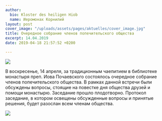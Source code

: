 ```yaml
---
author:
  bio: Kloster des heiligen Hiob
  name: Иеромонах Корнилий
layout: post
cover_image: "/uploads/assets/pages/aktuelles/cover_image.jpg"
title: Очередное собрание членов попечительского общества
excerpt: 14.04.2019
date: 2019-04-18 21:57:52 +0200

---
```

![](https://res.cloudinary.com/hiobmon/image/upload/v1555617128/media/2019/Sobranie.jpg)

В воскресенье, 14 апреля, за традиционным чаепитием в библиотеке монастыря преп. Иова Почаевского состоялось очередное собрание членов попечительского общества. В рамках данной встречи были обсуждены вопросы, стоящие на повестке дня общества друзей и помощи монастырю. Заседание прошло плодотворно. Протокол заседание, в котором освещены обсужденные вопросы и принятые решения, будет разослан всем членам общества.

![](https://res.cloudinary.com/hiobmon/image/upload/v1555617155/media/2019/Sobranie_3.jpg)